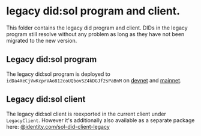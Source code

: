 # legacy did:sol program and client.

This folder contains the legacy did program and client. DIDs in the legacy
program still resolve without any problem as long as they have not been
migrated to the new version.

## Legacy did:sol program
The legacy did:sol program is deployed to `idDa4XeCjVwKcprVAo812coUQbovSZ4kDGJf2sPaBnM` 
on [devnet](https://explorer.solana.com/address/idDa4XeCjVwKcprVAo812coUQbovSZ4kDGJf2sPaBnM?cluster=devnet)
and [mainnet](https://explorer.solana.com/address/idDa4XeCjVwKcprVAo812coUQbovSZ4kDGJf2sPaBnM).

## Legacy did:sol client
The legacy did:sol client is reexported in the current client under `LegacyClient`.
However it's additionally also available as a separate package here: 
[@identity.com/sol-did-client-legacy](https://www.npmjs.com/package/@identity.com/sol-did-client-legacy)

